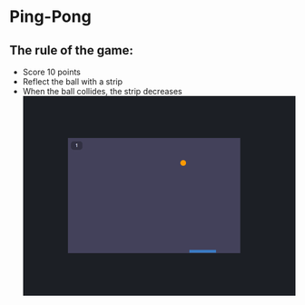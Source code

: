 # Ping-Pong
## The rule of the game:
+ Score 10 points
+ Reflect the ball with a strip
+ When the ball collides, the strip decreases
![image](./images/ping.png)
